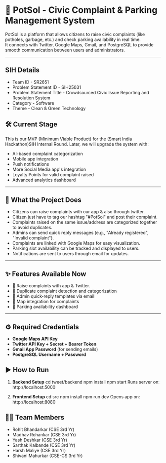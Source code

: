 # 🚀 PotSol - Civic Complaint & Parking Management System

PotSol is a platform that allows citizens to raise civic complaints (like potholes, garbage, etc.) and check parking availability in real time.  
It connects with Twitter, Google Maps, Gmail, and PostgreSQL to provide smooth communication between users and administrators.

---

## SIH Details

- Team ID - SR2651
- Problem Statement ID    - SIH25031
- Problem Statement Title - Crowdsourced Civic lssue Reporting and Resolution System
- Category - Software
- Theme - Clean & Green Technology


## 🛠 Current Stage

This is our MVP (Minimum Viable Product) for the (Smart India Hackathon)SIH Internal Round.
Later, we will upgrade the system with:

- AI-based complaint categorization
- Mobile app integration
- Push notifications
- More Social Media app's integration
- Loyalty Points for valid complaint raised
- Advanced analytics dashboard

---

## 📌 What the Project Does

- Citizens can raise complaints with our app & also through twitter.
- Citizen just have to tag our hashtag "#PotSol" and post their complaint. 
- Complaints raised on the same issue/address are categorized together to avoid duplicates.  
- Admins can send quick reply messages (e.g., "Already registered", "Invalid complaint").  
- Complaints are linked with Google Maps for easy visualization.  
- Parking slot availability can be tracked and displayed to users.  
- Notifications are sent to users through email for updates.  

---

## ✨ Features Available Now

- 📝 Raise complaints with app & Twitter. 
- 🔄 Duplicate complaint detection and categorization  
- 📩 Admin quick-reply templates via email  
- 📍 Map integration for complaints  
- 🚗 Parking availability dashboard  

---

## ⚙️ Required Credentials

- **Google Maps API Key**
- **Twitter API Key + Secret + Bearer Token**
- **Gmail App Password** (for sending emails)
- **PostgreSQL Username + Password**

## ▶️ How to Run

1. **Backend Setup**
   cd tweet/backend
   npm install
   npm start
   Runs server on: http://localhost:5000

2. **Frontend Setup**
    cd src
    npm install
    npm run dev
    Opens app on: http://localhost:8080


## 👨‍💻 Team Members

- Rohit Bhandarkar (CSE 3rd Yr)
- Madhav Rohankar  (CSE 3rd Yr)
- Yash Deshkar     (CSE 3rd Yr)
- Sarthak Kalbande (CSE 3rd Yr)
- Harsh Maliye     (CSE 3rd Yr)
- Shivani Mahurkar (CSE-CS 3rd Yr)

